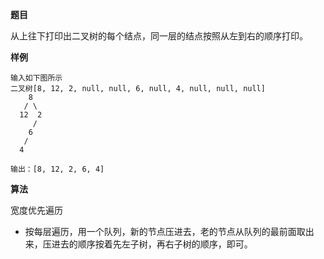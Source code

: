 **题目**

从上往下打印出二叉树的每个结点，同一层的结点按照从左到右的顺序打印。

**样例** 
```
输入如下图所示  
二叉树[8, 12, 2, null, null, 6, null, 4, null, null, null]
    8
   / \
  12  2
     /
    6
   /
  4

输出：[8, 12, 2, 6, 4]
```

**算法**  

宽度优先遍历
- 按每层遍历，用一个队列，新的节点压进去，老的节点从队列的最前面取出来，压进去的顺序按着先左子树，再右子树的顺序，即可。